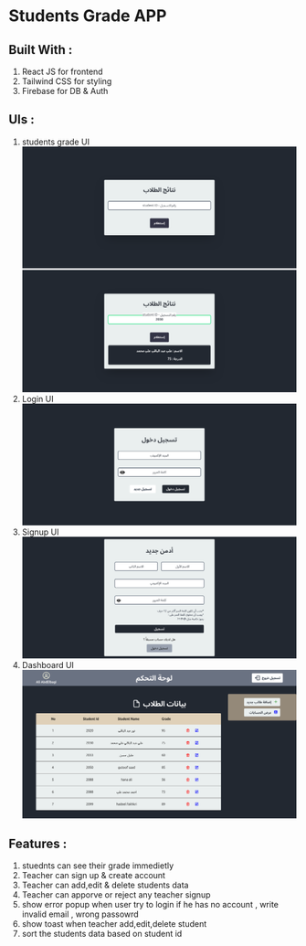 # Students Grade APP

## Built With : 
1. React JS for frontend
2. Tailwind CSS for styling
3. Firebase for DB & Auth


## UIs : 
1. students grade UI
![students UI](./public/stdUI.png)
![students UI](./public/stdUI-withId.png)
1. Login UI
![students UI](./public/login.png)
1. Signup UI
![students UI](./public/signup.png)
1. Dashboard UI
![students UI](./public/dashboard.png)

## Features : 
1. stuednts can see their grade immedietly
2. Teacher can sign up & create account 
3. Teacher can add,edit & delete students data
4. Teacher can apporve or reject any teacher signup 
5. show error popup when user try to login if he has no account , write invalid email , wrong passowrd
6. show toast when teacher add,edit,delete student
7. sort the students data based on student id
   

